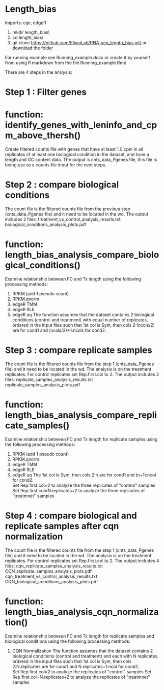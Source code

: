# Length_bias
Imports: cqn, edgeR


1. mkdir length_bias\
2. cd length_bias\
3. git clone https://github.com/ElkonLab/RNA-seq_length_bias.git\
or download the folder

For running example see Running_example.docx
or create it by yourself from using R markdown from the file Running_example.Rmd

There are 4 steps in the anslysis:

# Step 1 : Filter genes

# function: identify_genes_with_leninfo_and_cpm_above_thersh()

Create filtered counts file with genes that have at least 1.0 cpm in all replicates of at least one biological condition in the dataset, and have a length and GC content data.
The output is cnts_data_Pgenes file, this file is being use as a counts file input for the next steps.

# Step 2 : compare biological conditions
The count file is the filtered counts file from the previous step (cnts_data_Pgenes file) and it need to be located in the wd.
The output includes 2 files:
treatment_vs_control_analysis_results.txt
biological_conditions_analysis_plots.pdf

# function: length_bias_analysis_compare_biological_conditions()

 Examine relationship between FC and Tx length using the following processing methods:
1. RPKM (add 1 pseudo count)
2. RPKM.qnorm
3. edgeR TMM
4. edgeR RLE
5. edgeR uq
The function assumes that the dataset contains 2 biological conditions (control and treatment) with equal number of replicates, ordered in the input files such that 1st col is Sym, then cols 2:(ncols/2) are for cond1 and (ncols/2)+1:ncols for cond2.  

# Step 3 : compare replicate samples 
The count file is the filtered counts file from the step 1 (cnts_data_Pgenes file) and it need to be located in the wd.
The analysis is on the treatment replicates. For control replicates set Rep.first.col to 2.
The output includes 2 files:
replicate_samples_analysis_results.txt
replicate_samples_analysis_plots.pdf

# function: length_bias_analysis_compare_replicate_samples()

Examine relationship between FC and Tx length for replicate samples using the following processing methods:
1. RPKM (add 1 pseudo count)
2. RPKM.qnorm
3. edgeR TMM
4. edgeR RLE
5. edgeR uq
The 1st col is Sym, then cols 2:n are for cond1 and (n+1):ncol for cond2.  
Set Rep.first.col=2 to analyze the three replicates of "control" samples
Set Rep.first.col=N.replicates+2 to analyze the three replicates of "treatmnet" samples

# Step 4 : compare biological and replicate samples after cqn normalization
The count file is the filtered counts file from the step 1 (cnts_data_Pgenes file) and it need to be located in the wd.
The analysis is on the treatment replicates. For control replicates set Rep.first.col to 2.
The output includes 4 files:
cqn_replicate_samples_analysis_results.txt
CQN_replicate_samples_analysis_plots.pdf
cqn_treatment_vs_control_analysis_results.txt
CQN_biological_conditions_analysis_plots.pdf

# function: length_bias_analysis_cqn_normalization()
Examine relationship between FC and Tx length for replicate samples  and biological conditions using the following processing methods:
1. CQN Normalization 
The function assumes that the dataset contains 2 biological conditions (control and treatment)
and each with N replicates, ordered in the input files such that 1st col is Sym, then cols 2:N.replicates are for cond1 and N.replicates+1:ncol for cond2.  
Set Rep.first.col=2 to analyze the replicates of "control" samples
Set Rep.first.col=N.replicates+2 to analyze the replicates of "treatmnet" samples
